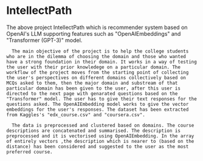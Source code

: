 # IntellectPath

The above project IntellectPath which is recommender system based on OpenAI's LLM supporting features such as "OpenAIEmbeddings" and "Transformer (GPT-3)" model.

      The main objective of the project is to help the college students who are in the dilemma of choosing the domain and those who wanted have a strong foundation in their domain. It works in a way of testing the user with their prior knowledege on a particular domain. The workflow of the project moves from the starting point of collecting the user's perspectives on different domains collectively based on MCQs asked to them, then the major domain and substream of that particular domain has been given to the user, after this user is directed to the next page with genarated questions based on the "Transformer" model. The user has to give their text responses for the questions asked. The OpenAIEmbedding model works to give the vector embeddings for the user's responses. The dataset has been extracted from Kaggles's "edx_course.csv" and "coursera.csv".

      The data is preprocessed and clustered based on domains. The course descriptions are concatenated and summarised. The description is preprocessed and it is vectorised using OpenAIEmbedding. In the array of entirely vectors ,the description which is nearer to (based on the distance) has been considered and suggested to the user as the most preferred course. 
